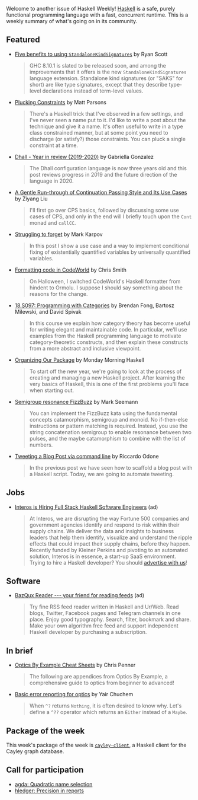 Welcome to another issue of Haskell Weekly!
[Haskell](https://www.haskell.org) is a safe, purely functional programming language with a fast, concurrent runtime.
This is a weekly summary of what's going on in its community.

## Featured

- [Five benefits to using `StandaloneKindSignatures`](https://ryanglscott.github.io/2020/01/05/five-benefits-to-using-standalonekindsignatures/) by Ryan Scott
  > GHC 8.10.1 is slated to be released soon, and among the improvements that it offers is the new `StandaloneKindSignatures` language extension. Standalone kind signatures (or "SAKS" for short) are like type signatures, except that they describe type-level declarations instead of term-level values.

- [Plucking Constraints](https://www.parsonsmatt.org/2020/01/03/plucking_constraints.html) by Matt Parsons
  > There's a Haskell trick that I've observed in a few settings, and I've never seen a name put to it. I'd like to write a post about the technique and give it a name. It's often useful to write in a type class constrained manner, but at some point you need to discharge (or satisfy?) those constraints. You can pluck a single constraint at a time.

- [Dhall - Year in review (2019-2020)](http://www.haskellforall.com/2020/01/dhall-year-in-review-2019-2020.html) by Gabriella Gonzalez
  > The Dhall configuration language is now three years old and this post reviews progress in 2019 and the future direction of the language in 2020.

- [A Gentle Run-through of Continuation Passing Style and Its Use Cases](https://free.cofree.io/2020/01/02/cps/) by Ziyang Liu
  > I'll first go over CPS basics, followed by discussing some use cases of CPS, and only in the end will I briefly touch upon the `Cont` monad and `callCC`.

- [Struggling to forget](https://markkarpov.com/post/struggling-to-forget.html) by Mark Karpov
  > In this post I show a use case and a way to implement conditional fixing of existentially quantified variables by universally quantified variables.

- [Formatting code in CodeWorld](https://medium.com/@cdsmithus/formatting-code-in-codeworld-f18f9cce8b70) by Chris Smith
  > On Halloween, I switched CodeWorld's Haskell formatter from hindent to Ormolu. I suppose I should say something about the reasons for the change.

- [18.S097: Programming with Categories](http://brendanfong.com/programmingcats.html) by Brendan Fong, Bartosz Milewski, and David Spivak
  > In this course we explain how category theory has become useful for writing elegant and maintainable code. In particular, we'll use examples from the Haskell programming language to motivate category-theoretic constructs, and then explain these constructs from a more abstract and inclusive viewpoint.

- [Organizing Our Package](https://mmhaskell.com/blog/2020/1/6/organizing-our-package) by Monday Morning Haskell
  > To start off the new year, we're going to look at the process of creating and managing a new Haskell project. After learning the very basics of Haskell, this is one of the first problems you'll face when starting out.

- [Semigroup resonance FizzBuzz](https://blog.ploeh.dk/2019/12/30/semigroup-resonance-fizzbuzz/) by Mark Seemann
  > You can implement the FizzBuzz kata using the fundamental concepts catamorphism, semigroup and monoid. No if-then-else instructions or pattern matching is required. Instead, you use the string concatenation semigroup to enable resonance between two pulses, and the maybe catamorphism to combine with the list of numbers.

- [Tweeting a Blog Post via command line](https://odone.me/posts/2020-01-06-posting-a-tweet-with-haskell/) by Riccardo Odone
  > In the previous post we have seen how to scaffold a blog post with a Haskell script. Today, we are going to automate tweeting.

## Jobs

- [Interos is Hiring Full Stack Haskell Software Engineers](https://www.interos.ai/careers/#haskell-software-engineer-ii) (ad)
  > At Interos, we are disrupting the way Fortune 500 companies and government agencies identify and respond to risk within their supply chains. We deliver the data and insights to business leaders that help them identify, visualize and understand the ripple effects that could impact their supply chains, before they happen. Recently funded by Kleiner Perkins and pivoting to an automated solution, Interos is in essence, a start-up SaaS environment.
Trying to hire a Haskell developer?
You should [advertise with us](https://haskellweekly.news/advertising.html)!

## Software

- [BazQux Reader --- your friend for reading feeds](https://bazqux.com/r/hwn_dec19) (ad)
  > Try fine RSS feed reader written in Haskell and Ur/Web. Read blogs, Twitter, Facebook pages and Telegram channels in one place. Enjoy good typography. Search, filter, bookmark and share. Make your own algorithm free feed and support independent Haskell developer by purchasing a subscription.

## In brief

- [Optics By Example Cheat Sheets](https://gist.github.com/ChrisPenner/1f7b6923448b3396a45d04a2b6b9d066) by Chris Penner
  > The following are appendices from Optics By Example, a comprehensive guide to optics from beginner to advanced!

- [Basic error reporting for optics](https://yairchu.github.io/posts/optics-with-error-reporting.html) by Yair Chuchem
  > When `^?` returns `Nothing`, it is often desired to know why. Let's define a `^??` operator which returns an `Either` instead of a `Maybe`.

## Package of the week

This week's package of the week is [`cayley-client`](https://github.com/MichelBoucey/cayley-client), a Haskell client for the Cayley graph database.

## Call for participation

-   [agda: Quadratic name selection](https://github.com/agda/agda/issues/4358)
-   [hledger: Precision in reports](https://github.com/simonmichael/hledger/issues/1162)
